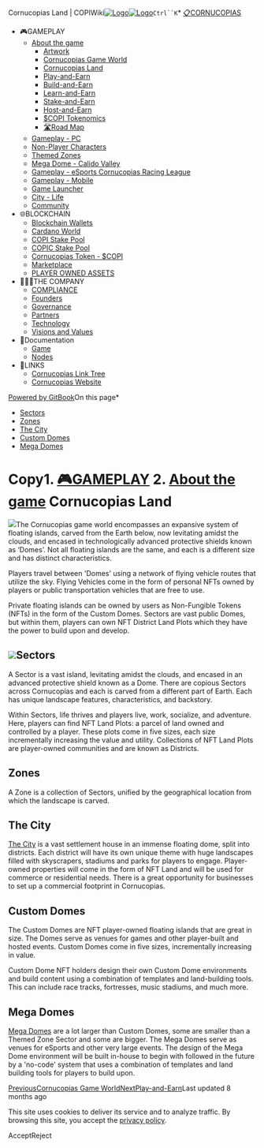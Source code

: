 Cornucopias Land | COPIWiki[![Logo](https://copiwiki.cornucopias.io/~gitbook/image?url=https%3A%2F%2F1762761122-files.gitbook.io%2F%7E%2Ffiles%2Fv0%2Fb%2Fgitbook-x-prod.appspot.com%2Fo%2Forganizations%252FVpfHHIHQI6ROs7kspCfa%252Fsites%252Fsite_dzbNR%252Flogo%252FxczoLfMLSrLZyl8UxDSg%252FCornucopias_Logo-White-Medium.png%3Falt%3Dmedia%26token%3Dcfef2e74-c264-4b9d-bc1c-d89788f5dc9c&width=260&dpr=4&quality=100&sign=ce383b9c&sv=2)![Logo](https://copiwiki.cornucopias.io/~gitbook/image?url=https%3A%2F%2F1762761122-files.gitbook.io%2F%7E%2Ffiles%2Fv0%2Fb%2Fgitbook-x-prod.appspot.com%2Fo%2Forganizations%252FVpfHHIHQI6ROs7kspCfa%252Fsites%252Fsite_dzbNR%252Flogo%252FxczoLfMLSrLZyl8UxDSg%252FCornucopias_Logo-White-Medium.png%3Falt%3Dmedia%26token%3Dcfef2e74-c264-4b9d-bc1c-d89788f5dc9c&width=260&dpr=4&quality=100&sign=ce383b9c&sv=2)](/)`Ctrl``K`* [📋CORNUCOPIAS](/)
* 🎮GAMEPLAY
	+ [About the game](/gameplay/about-the-game)
		- [Artwork](/gameplay/about-the-game/artwork)
		- [Cornucopias Game World](/gameplay/about-the-game/cornucopias-game-world)
		- [Cornucopias Land](/gameplay/about-the-game/cornucopias-land)
		- [Play-and-Earn](/gameplay/about-the-game/play-and-earn)
		- [Build-and-Earn](/gameplay/about-the-game/build-and-earn)
		- [Learn-and-Earn](/gameplay/about-the-game/learn-and-earn)
		- [Stake-and-Earn](/gameplay/about-the-game/stake-and-earn)
		- [Host-and-Earn](/gameplay/about-the-game/host-and-earn)
		- [$COPI Tokenomics](/gameplay/about-the-game/usdcopi-tokenomics)
		- [🛣️Road Map](/gameplay/about-the-game/road-map)
	+ [Gameplay - PC](/gameplay/gameplay-pc)
	+ [Non-Player Characters](/gameplay/non-player-characters)
	+ [Themed Zones](/gameplay/themed-zones)
	+ [Mega Dome - Calido Valley](/gameplay/mega-dome-calido-valley)
	+ [Gameplay - eSports Cornucopias Racing League](/gameplay/gameplay-esports-cornucopias-racing-league)
	+ [Gameplay - Mobile](/gameplay/gameplay-mobile)
	+ [Game Launcher](/gameplay/game-launcher)
	+ [City - Life](/gameplay/city-life)
	+ [Community](/gameplay/community)
* 🌐BLOCKCHAIN
	+ [Blockchain Wallets](/blockchain/blockchain-wallets)
	+ [Cardano World](/blockchain/cardano-world)
	+ [COPI Stake Pool](/blockchain/copi-stake-pool)
	+ [COPIC Stake Pool](/blockchain/copic-stake-pool)
	+ [Cornucopias Token - $COPI](/blockchain/cornucopias-token-usdcopi)
	+ [Marketplace](/blockchain/marketplace)
	+ [PLAYER OWNED ASSETS](/blockchain/player-owned-assets)
* 🧑‍🤝‍🧑THE COMPANY
	+ [COMPLIANCE](/the-company/compliance)
	+ [Founders](/the-company/founders)
	+ [Governance](/the-company/governance)
	+ [Partners](/the-company/partners)
	+ [Technology](/the-company/technology)
	+ [Visions and Values](/the-company/visions-and-values)
* 📖Documentation
	+ [Game](/documentation/game)
	+ [Nodes](/documentation/nodes)
* 🔗LINKS
	+ [Cornucopias Link Tree](https://linktr.ee/cornucopias.game)
	+ [Cornucopias Website](https://www.cornucopias.io)

[Powered by GitBook](https://www.gitbook.com/?utm_source=content&utm_medium=trademark&utm_campaign=PQmCVki2WHg9QcW9pdrX)On this page* 
* [Sectors](#sectors)
* [Zones](#zones)
* [The City](#the-city)
* [Custom Domes](#custom-domes)
* [Mega Domes](#mega-domes)

Copy1. [🎮GAMEPLAY](/gameplay)
2. [About the game](/gameplay/about-the-game)
Cornucopias Land
================

![](https://copiwiki.cornucopias.io/~gitbook/image?url=https%3A%2F%2F4046923609-files.gitbook.io%2F%7E%2Ffiles%2Fv0%2Fb%2Fgitbook-x-prod.appspot.com%2Fo%2Fspaces%252FPQmCVki2WHg9QcW9pdrX%252Fuploads%252FBvUwaKpzHB5DQmCrz393%252FGitBook_Subheads_Land.jpg%3Falt%3Dmedia%26token%3Dd9e47508-eb95-4a90-a107-b349afa243ca&width=768&dpr=4&quality=100&sign=c50171b6&sv=2)The Cornucopias game world encompasses an expansive system of floating islands, carved from the Earth below, now levitating amidst the clouds, and encased in technologically advanced protective shields known as ‘Domes’. Not all floating islands are the same, and each is a different size and has distinct characteristics. 

Players travel between 'Domes' using a network of flying vehicle routes that utilize the sky. Flying Vehicles come in the form of personal NFTs owned by players or public transportation vehicles that are free to use.

Private floating islands can be owned by users as Non-Fungible Tokens (NFTs) in the form of the Custom Domes. Sectors are vast public Domes, but within them, players can own NFT District Land Plots which they have the power to build upon and develop. 

![](https://copiwiki.cornucopias.io/~gitbook/image?url=https%3A%2F%2F4046923609-files.gitbook.io%2F%7E%2Ffiles%2Fv0%2Fb%2Fgitbook-x-prod.appspot.com%2Fo%2Fspaces%252FPQmCVki2WHg9QcW9pdrX%252Fuploads%252FMuWsZSSW9IrCR12p8mtT%252Fimage.png%3Falt%3Dmedia%26token%3Da15f29d1-689f-40a7-a050-8e5569b71796&width=768&dpr=4&quality=100&sign=85004682&sv=2)Sectors
-------

A Sector is a vast island, levitating amidst the clouds, and encased in an advanced protective shield known as a Dome. There are copious Sectors across Cornucopias and each is carved from a different part of Earth. Each has unique landscape features, characteristics, and backstory.

Within Sectors, life thrives and players live, work, socialize, and adventure. Here, players can find NFT Land Plots: a parcel of land owned and controlled by a player. These plots come in five sizes, each size incrementally increasing the value and utility. Collections of NFT Land Plots are player-owned communities and are known as Districts.

Zones
-----

A Zone is a collection of Sectors, unified by the geographical location from which the landscape is carved.

The City
--------

[The City](/gameplay/about-the-game/cornucopias-land#the-city) is a vast settlement house in an immense floating dome, split into districts. Each district will have its own unique theme with huge landscapes filled with skyscrapers, stadiums and parks for players to engage. Player-owned properties will come in the form of NFT Land and will be used for commerce or residential needs. There is a great opportunity for businesses to set up a commercial footprint in Cornucopias.

Custom Domes
------------

The Custom Domes are NFT player-owned floating islands that are great in size. The Domes serve as venues for games and other player-built and hosted events. Custom Domes come in five sizes, incrementally increasing in value.

Custom Dome NFT holders design their own Custom Dome environments and build content using a combination of templates and land-building tools. This can include race tracks, fortresses, music stadiums, and much more.

Mega Domes
----------

[Mega Domes](/gameplay/gameplay-pc/custom-domes/mega-domes) are a lot larger than Custom Domes, some are smaller than a Themed Zone Sector and some are bigger. The Mega Domes serve as venues for eSports and other very large events. The design of the Mega Dome environment will be built in-house to begin with followed in the future by a 'no-code' system that uses a combination of templates and land building tools for players to build upon.

[PreviousCornucopias Game World](/gameplay/about-the-game/cornucopias-game-world)[NextPlay-and-Earn](/gameplay/about-the-game/play-and-earn)Last updated 8 months ago

This site uses cookies to deliver its service and to analyze traffic. By browsing this site, you accept the [privacy policy](https://www.cornucopias.io/privacy-policy).

AcceptReject